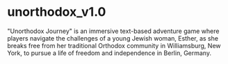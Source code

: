 # unorthodox_v1.0
"Unorthodox Journey" is an immersive text-based adventure game where players navigate the challenges of a young Jewish woman, Esther, as she breaks free from her traditional Orthodox community in Williamsburg, New York, to pursue a life of freedom and independence in Berlin, Germany.
